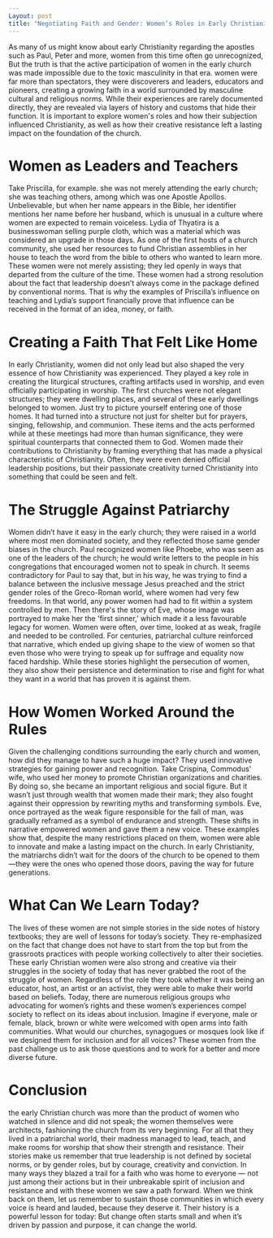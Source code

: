 ```yaml
---
Layout: post
title: "Negotiating Faith and Gender: Women’s Roles in Early Christianity "
---
```


As many of us might know about early Christianity regarding the apostles such as Paul, Peter and more, women from this time often go unrecognized, But the truth is that the active participation of women in the early church was made impossible due to the toxic masculinity in that era.  women were far more than spectators, they were discoverers and leaders, educators and pioneers, creating a growing faith in a world surrounded by masculine cultural and religious norms. While their experiences are rarely documented directly, they are revealed via layers of history and customs that hide their function. It is important to explore women's roles and how their subjection influenced Christianity, as well as how their creative resistance left a lasting impact on the foundation of the church. 

# Women as Leaders and Teachers

Take Priscilla, for example. she was not merely attending the early church; she was teaching others, among which was one Apostle Apollos. Unbelievable, but when her name appears in the Bible, her identifier mentions her name before her husband, which is unusual in a culture where women are expected to remain voiceless.  Lydia of Thyatira is a businesswoman selling purple cloth, which was a material which was considered an upgrade in those days. As one of the first hosts of a church community, she used her resources to fund Christian assemblies in her house to teach the word from the bible to others who wanted to learn more. These women were not merely assisting; they led openly in ways that departed from the culture of the time. These women had a strong resolution about the fact that leadership doesn’t always come in the package defined by conventional norms. That is why the examples of Priscilla’s influence on teaching and Lydia’s support financially prove that influence can be received in the format of an idea, money, or faith.

# Creating a Faith That Felt Like Home

In early Christianity, women did not only lead but also shaped the very essence of how Christianity was experienced. They played a key role in creating the liturgical structures, crafting artifacts used in worship, and even officially participating in worship. The first churches were not elegant structures; they were dwelling places, and several of these early dwellings belonged to women. Just try to picture yourself entering one of those homes. It had turned into a structure not just for shelter but for prayers, singing, fellowship, and communion. These items and the acts performed while at these meetings had more than human significance, they were spiritual counterparts that connected them to God. Women made their contributions to Christianity by framing everything that has made a physical characteristic of Christianity. Often, they were even denied official leadership positions, but their passionate creativity turned Christianity into something that could be seen and felt. 

# The Struggle Against Patriarchy

Women didn’t have it easy in the early church; they were raised in a world where most men dominated society, and they reflected those same gender biases in the church. Paul recognized women like Phoebe, who was seen as one of the leaders of the church; he would write letters to the people in his congregations that encouraged women not to speak in church. It seems contradictory for Paul to say that, but in his way, he was trying to find a balance between the inclusive message Jesus preached and the strict gender roles of the Greco-Roman world, where women had very few freedoms. In that world, any power women had had to fit within a system controlled by men. Then there's the story of Eve, whose image was portrayed to make her the 'first sinner,' which made it a less favourable legacy for women. Women were often, over time, looked at as weak, fragile and needed to be controlled. For centuries, patriarchal culture reinforced that narrative, which ended up giving shape to the view of women so that even those who were trying to speak up for suffrage and equality now faced hardship. While these stories highlight the persecution of women, they also show their persistence and determination to rise and fight for what they want in a world that has proven it is against them. 

# How Women Worked Around the Rules

Given the challenging conditions surrounding the early church and women, how did they manage to have such a huge impact? They used innovative strategies for gaining power and recognition. Take Crispina, Commodus' wife, who used her money to promote Christian organizations and charities. By doing so, she became an important religious and social figure. But it wasn’t just through wealth that women made their mark; they also fought against their oppression by rewriting myths and transforming symbols. Eve, once portrayed as the weak figure responsible for the fall of man, was gradually reframed as a symbol of endurance and strength. These shifts in narrative empowered women and gave them a new voice. These examples show that, despite the many restrictions placed on them, women were able to innovate and make a lasting impact on the church. In early Christianity, the matriarchs didn’t wait for the doors of the church to be opened to them—they were the ones who opened those doors, paving the way for future generations.

# What Can We Learn Today?

The lives of these women are not simple stories in the side notes of history textbooks; they are well of lessons for today’s society. They re-emphasized on the fact that change does not have to start from the top but from the grassroots practices with people working collectively to alter their societies. These early Christian women were also strong and creative via their struggles in the society of today that has never grabbed the root of the struggle of women. Regardless of the role they took whether it was being an educator, host, an artist or an activist, they were able to make their world based on beliefs.
Today, there are numerous religious groups who advocating for women’s rights and these women’s experiences compel society to reflect on its ideas about inclusion. Imagine if everyone, male or female, black, brown or white were welcomed with open arms into faith communities. What would our churches, synagogues or mosques look like if we designed them for inclusion and for all voices? These women from the past challenge us to ask those questions and to work for a better and more diverse future.

# Conclusion

the early Christian church was more than the product of women who watched in silence and did not speak; the women themselves were architects, fashioning the church from its very beginning. For all that they lived in a patriarchal world, their madness managed to lead, teach, and make rooms for worship that show their strength and resistance. Their stories make us remember that true leadership is not defined by societal norms, or by gender roles, but by courage, creativity and conviction. In many ways they blazed a trail for a faith who was home to everyone — not just among their actions but in their unbreakable spirit of inclusion and resistance and with these women we saw a path forward. When we think back on them, let us remember to sustain those communities in which every voice is heard and lauded, because they deserve it. Their history is a powerful lesson for today: But change often starts small and when it’s driven by passion and purpose, it can change the world.

